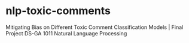 # nlp-toxic-comments
Mitigating Bias on Different Toxic Comment Classification Models | Final Project DS-GA 1011 Natural Language Processing

